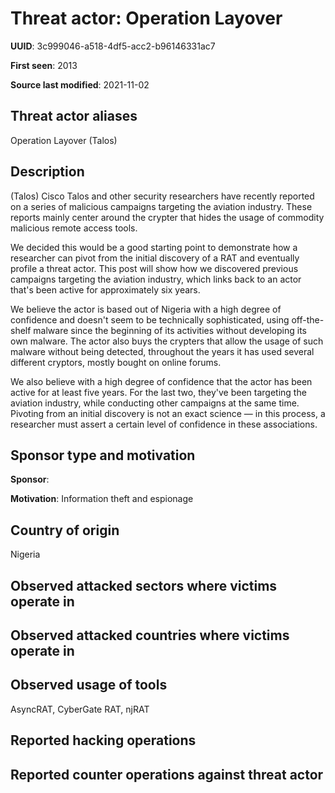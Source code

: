 # Threat actor: Operation Layover

**UUID**: 3c999046-a518-4df5-acc2-b96146331ac7

**First seen**: 2013

**Source last modified**: 2021-11-02

## Threat actor aliases

Operation Layover (Talos)

## Description

(Talos) Cisco Talos and other security researchers have recently reported on a series of malicious campaigns targeting the aviation industry. These reports mainly center around the crypter that hides the usage of commodity malicious remote access tools.

We decided this would be a good starting point to demonstrate how a researcher can pivot from the initial discovery of a RAT and eventually profile a threat actor. This post will show how we discovered previous campaigns targeting the aviation industry, which links back to an actor that's been active for approximately six years.

We believe the actor is based out of Nigeria with a high degree of confidence and doesn't seem to be technically sophisticated, using off-the-shelf malware since the beginning of its activities without developing its own malware. The actor also buys the crypters that allow the usage of such malware without being detected, throughout the years it has used several different cryptors, mostly bought on online forums.

We also believe with a high degree of confidence that the actor has been active for at least five years. For the last two, they've been targeting the aviation industry, while conducting other campaigns at the same time. Pivoting from an initial discovery is not an exact science — in this process, a researcher must assert a certain level of confidence in these associations.

## Sponsor type and motivation

**Sponsor**: 

**Motivation**: Information theft and espionage


## Country of origin

Nigeria

## Observed attacked sectors where victims operate in



## Observed attacked countries where victims operate in



## Observed usage of tools

AsyncRAT, CyberGate RAT, njRAT

## Reported hacking operations



## Reported counter operations against threat actor





